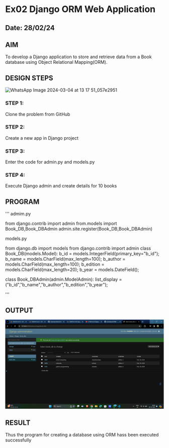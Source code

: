 # Ex02 Django ORM Web Application
## Date: 28/02/24

## AIM
To develop a Django application to store and retrieve data from a Book database using Object Relational Mapping(ORM).

## DESIGN STEPS

![WhatsApp Image 2024-03-04 at 13 17 51_057e2951](https://github.com/chandramohan3/ORM/assets/142579775/c2ef54a1-6887-4d07-a638-526e2ced3f25)


### STEP 1:
Clone the problem from GitHub

### STEP 2:
Create a new app in Django project

### STEP 3:
Enter the code for admin.py and models.py

### STEP 4:
Execute Django admin and create details for 10 books

## PROGRAM
'''
admim.py

from django.contrib import admin
from.models import Book_DB,Book_DBAdmin
admin.site.register(Book_DB,Book_DBAdmin)

models.py

from django.db import models
from django.contrib import admin
class Book_DB(models.Model):
    b_id = models.IntegerField(primary_key="b_id");
    b_name = models.CharField(max_length=100);
    b_author = models.CharField(max_length=100);
    b_edition = models.CharField(max_length=20);
    b_year = models.DateField();

class Book_DBAdmin(admin.ModelAdmin):
    list_display = ("b_id","b_name","b_author","b_edition","b_year");

'''



## OUTPUT

![alt text](<Screenshot 2024-02-28 092112.png>)


## RESULT
Thus the program for creating a database using ORM hass been executed successfully
